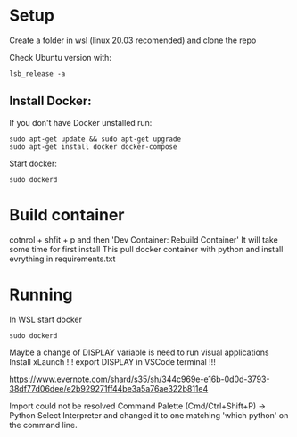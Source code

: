 # Setup
Create a folder in wsl (linux 20.03 recomended) and clone the repo

Check Ubuntu version with:
```
lsb_release -a
```

## Install Docker:

If you don't have Docker unstalled run:
```
sudo apt-get update && sudo apt-get upgrade
sudo apt-get install docker docker-compose
```

Start docker:
``` 
sudo dockerd
```

# Build container
cotnrol + shfit + p and then 'Dev Container: Rebuild Container'
It will take some time for first install 
This pull docker container with python and install evrything in requirements.txt

# Running
In WSL start docker 
```
sudo dockerd
```

Maybe a change of DISPLAY variable is need to run visual applications
Install xLaunch 
!!! export DISPLAY in VSCode terminal !!! 

https://www.evernote.com/shard/s35/sh/344c969e-e16b-0d0d-3793-38df77d06dee/e2b929271ff44be3a5a76ae322b811e4


Import could not be resolved 
Command Palette (Cmd/Ctrl+Shift+P) -> Python Select Interpreter
and changed it to one matching 'which python' on the command line.

